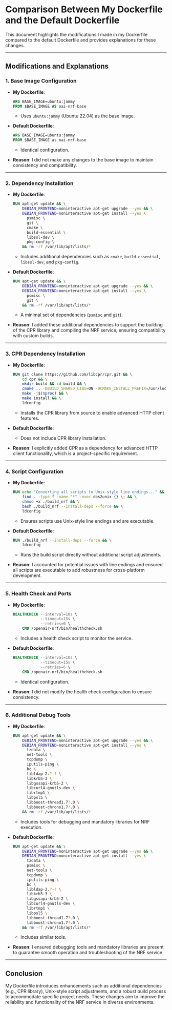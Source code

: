 # Comparison Between My Dockerfile and the Default Dockerfile

This document highlights the modifications I made in my Dockerfile compared to the default Dockerfile and provides explanations for these changes.

---

## Modifications and Explanations

### 1. **Base Image Configuration**
- **My Dockerfile**:
  ```dockerfile
  ARG BASE_IMAGE=ubuntu:jammy
  FROM $BASE_IMAGE AS oai-nrf-base
  ```
  - Uses `ubuntu:jammy` (Ubuntu 22.04) as the base image.

- **Default Dockerfile**:
  ```dockerfile
  ARG BASE_IMAGE=ubuntu:jammy
  FROM $BASE_IMAGE as oai-nrf-base
  ```
  - Identical configuration.

- **Reason**: I did not make any changes to the base image to maintain consistency and compatibility.

---

### 2. **Dependency Installation**
- **My Dockerfile**:
  ```dockerfile
  RUN apt-get update && \
      DEBIAN_FRONTEND=noninteractive apt-get upgrade --yes && \
      DEBIAN_FRONTEND=noninteractive apt-get install --yes \
        psmisc \
        git \
        cmake \
        build-essential \
        libssl-dev \
        pkg-config \
      && rm -rf /var/lib/apt/lists/*
  ```
  - Includes additional dependencies such as `cmake`, `build-essential`, `libssl-dev`, and `pkg-config`.

- **Default Dockerfile**:
  ```dockerfile
  RUN apt-get update && \
      DEBIAN_FRONTEND=noninteractive apt-get upgrade --yes && \
      DEBIAN_FRONTEND=noninteractive apt-get install --yes \
        psmisc \
        git \
      && rm -rf /var/lib/apt/lists/*
  ```
  - A minimal set of dependencies (`psmisc` and `git`).

- **Reason**: I added these additional dependencies to support the building of the CPR library and compiling the NRF service, ensuring compatibility with custom builds.

---

### 3. **CPR Dependency Installation**
- **My Dockerfile**:
  ```dockerfile
  RUN git clone https://github.com/libcpr/cpr.git && \
      cd cpr && \
      mkdir build && cd build && \
      cmake .. -DBUILD_SHARED_LIBS=ON -DCMAKE_INSTALL_PREFIX=/usr/local && \
      make -j$(nproc) && \
      make install && \
      ldconfig
  ```
  - Installs the CPR library from source to enable advanced HTTP client features.

- **Default Dockerfile**:
  - Does not include CPR library installation.

- **Reason**: I explicitly added CPR as a dependency for advanced HTTP client functionality, which is a project-specific requirement.

---

### 4. **Script Configuration**
- **My Dockerfile**:
  ```dockerfile
  RUN echo "Converting all scripts to Unix-style line endings..." && \
      find . -type f -name "*" -exec dos2unix {} \; && \
      chmod +x ./build_nrf && \
      bash ./build_nrf --install-deps --force && \
      ldconfig
  ```
  - Ensures scripts use Unix-style line endings and are executable.

- **Default Dockerfile**:
  ```dockerfile
  RUN ./build_nrf --install-deps --force && \
      ldconfig
  ```
  - Runs the build script directly without additional script adjustments.

- **Reason**: I accounted for potential issues with line endings and ensured all scripts are executable to add robustness for cross-platform development.

---

### 5. **Health Check and Ports**
- **My Dockerfile**:
  ```dockerfile
  HEALTHCHECK --interval=10s \
              --timeout=15s \
              --retries=6 \
      CMD /openair-nrf/bin/healthcheck.sh
  ```
  - Includes a health check script to monitor the service.

- **Default Dockerfile**:
  ```dockerfile
  HEALTHCHECK --interval=10s \
              --timeout=15s \
              --retries=6 \
      CMD /openair-nrf/bin/healthcheck.sh
  ```
  - Identical configuration.

- **Reason**: I did not modify the health check configuration to ensure consistency.

---

### 6. **Additional Debug Tools**
- **My Dockerfile**:
  ```dockerfile
  RUN apt-get update && \
      DEBIAN_FRONTEND=noninteractive apt-get upgrade --yes && \
      DEBIAN_FRONTEND=noninteractive apt-get install --yes \
        tzdata \
        net-tools \
        tcpdump \
        iputils-ping \
        bc \
        libldap-2.?-? \
        libkrb5-3 \
        libgssapi-krb5-2 \
        libcurl4-gnutls-dev \
        librtmp1 \
        libpsl5 \
        libboost-thread1.7?.0 \
        libboost-chrono1.7?.0 \
      && rm -rf /var/lib/apt/lists/*
  ```
  - Includes tools for debugging and mandatory libraries for NRF execution.

- **Default Dockerfile**:
  ```dockerfile
  RUN apt-get update && \
      DEBIAN_FRONTEND=noninteractive apt-get upgrade --yes && \
      DEBIAN_FRONTEND=noninteractive apt-get install --yes \
        tzdata \
        psmisc \
        net-tools \
        tcpdump \
        iputils-ping \
        bc \
        libldap-2.?-? \
        libkrb5-3 \
        libgssapi-krb5-2 \
        libcurl4-gnutls-dev \
        librtmp1 \
        libpsl5 \
        libboost-thread1.7?.0 \
        libboost-chrono1.7?.0 \
      && rm -rf /var/lib/apt/lists/*
  ```
  - Includes similar tools.

- **Reason**: I ensured debugging tools and mandatory libraries are present to guarantee smooth operation and troubleshooting of the NRF service.

---

## Conclusion
My Dockerfile introduces enhancements such as additional dependencies (e.g., CPR library), Unix-style script adjustments, and a robust build process to accommodate specific project needs. These changes aim to improve the reliability and functionality of the NRF service in diverse environments.

